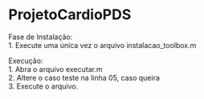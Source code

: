 # ProjetoCardioPDS

  Fase de Instalação:  
    1. Execute uma única vez o arquivo instalacao_toolbox.m 

	
	
  Execução:  
    1. Abra o arquivo executar.m  
    2. Altere o caso teste na linha 05, caso queira  
    3. Execute o arquivo.  
